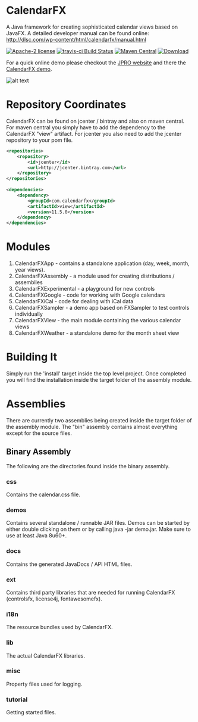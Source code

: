 

# CalendarFX
A Java framework for creating sophisticated calendar views based on JavaFX. A detailed developer manual can be found online: http://dlsc.com/wp-content/html/calendarfx/manual.html

[![Apache-2 license](https://img.shields.io/badge/license-Apache--2-%230778B9.svg)](https://opensource.org/licenses/Apache-2.0) 
[![travis-ci Build Status](https://img.shields.io/travis/dlsc-software-consulting-gmbh/CalendarFX)](https://travis-ci.org/dlsc-software-consulting-gmbh/CalendarFX/) 
[![Maven Central](https://img.shields.io/maven-central/v/com.calendarfx/view)](https://search.maven.org/search?q=g:com.calendarfx+AND+a:view) 
[![Download](https://api.bintray.com/packages/dlsc-oss/repository/CalendarFX/images/download.svg) ](https://bintray.com/dlsc-oss/repository/CalendarFX/_latestVersion)

For a quick online demo please checkout the [JPRO website](https://jpro.one) and there the [CalendarFX demo](https://demos.jpro.one/calendar.html).

![alt text](screenshot.png "Screenshot")

# Repository Coordinates
CalendarFX can be found on jcenter / bintray and also on maven central. For maven central you simply have to add the dependency to the CalendarFX "view" artifact. For jcenter you also need to add the jcenter repository to your pom file.

```XML
<repositories>
	<repository>
		<id>jcenter</id>
		<url>http://jcenter.bintray.com</url>
	</repository>
</repositories>
    
<dependencies>
	<dependency>
  		<groupId>com.calendarfx</groupId>
  		<artifactId>view</artifactId>
  		<version>11.5.0</version>
	</dependency>
</dependencies>
```

# Modules

1. CalendarFXApp - contains a standalone application (day, week, month, year views).
2. CalendarFXAssembly - a module used for creating distributions / assemblies
3. CalendarFXExperimental - a playground for new controls
4. CalendarFXGoogle - code for working with Google calendars
5. CalendarFXiCal - code for dealing with iCal data
6. CalendarFXSampler - a demo app based on FXSampler to test controls individually
7. CalendarFXView - the main module containing the various calendar views
8. CalendarFXWeather - a standalone demo for the month sheet view

# Building It
Simply run the 'install' target inside the top level project. Once completed you will find the installation inside the target folder of the assembly module.

# Assemblies

There are currently two assemblies being created inside the target folder of the assembly module.
The "bin" assembly contains almost everything except for the source files.

## Binary Assembly

The following are the directories found inside the binary assembly.

### css

Contains the calendar.css file.

### demos

Contains several standalone / runnable JAR files. Demos can be started by either double clicking on them or by calling java -jar demo.jar. Make sure to use at least Java 8u60+.
   
### docs

Contains the generated JavaDocs / API HTML files.
   
### ext

Contains third party libraries that are needed for running CalendarFX (controlsfx, license4j, fontawesomefx).

### i18n

The resource bundles used by CalendarFX.
	
### lib

The actual CalendarFX libraries.
	
### misc

Property files used for logging.
	
### tutorial

Getting started files.


